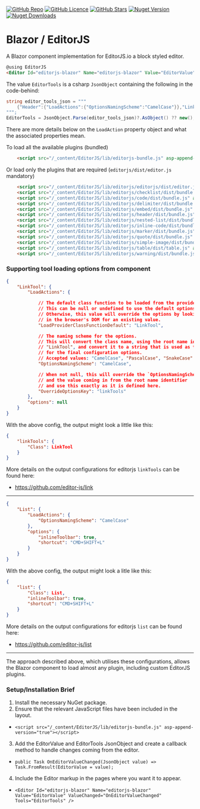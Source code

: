 
[![GitHub Repo](https://img.shields.io/badge/GitHub-Repo-green?logo=github&style=flat-square)](https://github.com/kibblewhite/BlazorEditorJs)
[![GitHub Licence](https://img.shields.io/github/license/kibblewhite/BlazorEditorJs?logo=github&style=flat-square)](https://github.com/kibblewhite/BlazorEditorJs/blob/master/LICENSE)
[![GitHub Stars](https://img.shields.io/github/stars/kibblewhite/BlazorEditorJs?style=flat-square&logo=github)](https://github.com/kibblewhite/BlazorEditorJs/stargazers)
[![Nuget Version](https://img.shields.io/nuget/v/EditorJs?label=nuget%20version&logo=nuget&style=flat-square)](https://www.nuget.org/packages/EditorJs/)
[![Nuget Downloads](https://img.shields.io/nuget/dt/EditorJs?label=nuget%20downloads&logo=nuget&style=flat-square)](https://www.nuget.org/packages/EditorJs/)

# Blazor / EditorJS

A Blazor component implementation for EditorJS.io a block styled editor.

```html
@using EditorJS
<Editor Id="editorjs-blazor" Name="editorjs-blazor" Value="EditorValue" ValueChanged="OnEditorValueChanged" Tools="EditorTools" Style="margin-top: 20px; border: thin dashed grey; padding: 0 20px 0 20px;" />
```


The value `EditorTools` is a csharp `JsonObject` containing the following in the code-behind:
```csharp
string editor_tools_json = """
    {"Header":{"LoadActions":{"OptionsNamingScheme":"CamelCase"}},"LinkTool":{"LoadActions":{"OptionsNamingScheme":"CamelCase"}},"NestedList":{"LoadActions":{"OptionsNamingScheme":"CamelCase","OverrideOptionsKey":"list"}},"Marker":{"LoadActions":{"OptionsNamingScheme":"CamelCase"}},"Warning":{"LoadActions":{"OptionsNamingScheme":"CamelCase"}},"Checklist":{"LoadActions":{"OptionsNamingScheme":"CamelCase"}},"CodeTool":{"LoadActions":{"OptionsNamingScheme":"CamelCase","OverrideOptionsKey":"code"}},"Delimiter":{"LoadActions":{"OptionsNamingScheme":"CamelCase"}},"SimpleImage":{"LoadActions":{"OptionsNamingScheme":"CamelCase","OverrideOptionsKey":"image"}},"Embed":{"LoadActions":{"OptionsNamingScheme":"CamelCase"},"options":{"config":{"services":{"instagram":true,"youtube":true,"vimeo":true,"imgur":true,"twitter":true,"facebook":true}}}},"InlineCode":{"LoadActions":{"OptionsNamingScheme":"CamelCase"}},"Quote":{"LoadActions":{"OptionsNamingScheme":"CamelCase"}},"Table":{"LoadActions":{"OptionsNamingScheme":"CamelCase"}}}
""";
EditorTools = JsonObject.Parse(editor_tools_json)?.AsObject() ?? new();
```

There are more details below on the `LoadAction` property object and what the associated properties mean.

To load all the available plugins (bundled)
```html
    <script src="/_content/EditorJS/lib/editorjs-bundle.js" asp-append-version="true"></script>
```

Or load only the plugins that are required (`editorjs/dist/editor.js` mandatory)
```html
    <script src="/_content/EditorJS/lib/editorjs/editorjs/dist/editor.js" asp-append-version="true"></script>
    <script src="/_content/EditorJS/lib/editorjs/checklist/dist/bundle.js" asp-append-version="true"></script>
    <script src="/_content/EditorJS/lib/editorjs/code/dist/bundle.js" asp-append-version="true"></script>
    <script src="/_content/EditorJS/lib/editorjs/delimiter/dist/bundle.js" asp-append-version="true"></script>
    <script src="/_content/EditorJS/lib/editorjs/embed/dist/bundle.js" asp-append-version="true"></script>
    <script src="/_content/EditorJS/lib/editorjs/header/dist/bundle.js" asp-append-version="true"></script>
    <script src="/_content/EditorJS/lib/editorjs/nested-list/dist/bundle.js" asp-append-version="true"></script>
    <script src="/_content/EditorJS/lib/editorjs/inline-code/dist/bundle.js" asp-append-version="true"></script>
    <script src="/_content/EditorJS/lib/editorjs/marker/dist/bundle.js" asp-append-version="true"></script>
    <script src="/_content/EditorJS/lib/editorjs/quote/dist/bundle.js" asp-append-version="true"></script>
    <script src="/_content/EditorJS/lib/editorjs/simple-image/dist/bundle.js" asp-append-version="true"></script>
    <script src="/_content/EditorJS/lib/editorjs/table/dist/table.js" asp-append-version="true"></script>
    <script src="/_content/EditorJS/lib/editorjs/warning/dist/bundle.js" asp-append-version="true"></script>
```


### Supporting tool loading options from component


```json
{
    "LinkTool": {
        "LoadActions": {

            // The default class function to be loaded from the provider.
            // This can be null or undefined to use the default options.
            // Otherwise, this value will override the options by looking 
            // in the browser's DOM for an existing value.
            "LoadProviderClassFunctionDefault": "LinkTool",

            // The naming scheme for the options.
            // This will convert the class name, using the root name identifier
            // "LinkTool", and convert it to a string that is used as the key
            // for the final configuration options.
            // Accepted values: "CamelCase", "PascalCase", "SnakeCase"
            "OptionsNamingScheme": "CamelCase",

            // When not null, this will override the `OptionsNamingScheme`
            // and the value coming in from the root name identifier
            // and use this exactly as it is defined here.
            "OverrideOptionsKey": "linkTools"               
        },
        "options": null
    }
}
```

With the above config, the output might look a little like this:
```json
{
    "linkTools": {
        "Class": LinkTool
    }
}
```

More details on the output configurations for editorjs `linkTools` can be found here:
- https://github.com/editor-js/link

---

```json
{
    "List": {
        "LoadActions": {
            "OptionsNamingScheme": "CamelCase"
        },
        "options": {
            "inlineToolbar": true,
            "shortcut": "CMD+SHIFT+L"
        }
    }
}
```

With the above config, the output might look a litle like this:
```json
{
    "list": {
        "Class": List,
        "inlineToolbar": true,
        "shortcut": "CMD+SHIFT+L"
    }
}
```
More details on the output configurations for editorjs `list` can be found here:
- https://github.com/editor-js/list

---

The approach described above, which utilises these configurations, allows the Blazor component to load almost any plugin, including custom EditorJS plugins.


### Setup/Installation Brief

1. Install the necessary NuGet package.
2. Ensure that the relevant JavaScript files have been included in the layout.
  - `<script src="/_content/EditorJS/lib/editorjs-bundle.js" asp-append-version="true"></script>`
3. Add the EditorValue and EditorTools JsonObject and create a callback method to handle changes coming from the editor.
  - `public Task OnEditorValueChanged(JsonObject value) => Task.FromResult(EditorValue = value);`
4. Include the Editor markup in the pages where you want it to appear.
  - `<Editor Id="editorjs-blazor" Name="editorjs-blazor" Value="EditorValue" ValueChanged="OnEditorValueChanged" Tools="EditorTools" />`
